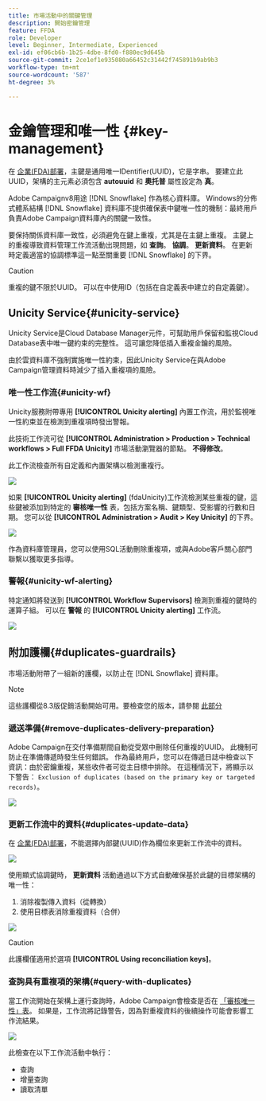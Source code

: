 ```yaml
---
title: 市場活動中的關鍵管理
description: 開始密鑰管理
feature: FFDA
role: Developer
level: Beginner, Intermediate, Experienced
exl-id: ef06cb6b-1b25-4dbe-8fd0-f880ec9d645b
source-git-commit: 2ce1ef1e935080a66452c31442f745891b9ab9b3
workflow-type: tm+mt
source-wordcount: '587'
ht-degree: 3%

---
```


# 金鑰管理和唯一性 {#key-management}

在 [企業(FDA)部署](enterprise-deployment.md)，主鍵是通用唯一IDentifier(UUID)，它是字串。 要建立此UUID，架構的主元素必須包含 **autouuid** 和 **奧托普** 屬性設定為 **真**。

Adobe Campaignv8用途 [!DNL Snowflake] 作為核心資料庫。 Windows的分佈式體系結構 [!DNL Snowflake] 資料庫不提供確保表中鍵唯一性的機制：最終用戶負責Adobe Campaign資料庫內的關鍵一致性。

要保持關係資料庫一致性，必須避免在鍵上重複，尤其是在主鍵上重複。 主鍵上的重複導致資料管理工作流活動出現問題，如 **查詢**。 **協調**。 **更新資料**。 在更新時定義適當的協調標準這一點至關重要 [!DNL Snowflake] 的下界。


>[!CAUTION]
>
>重複的鍵不限於UUID。 可以在中使用ID（包括在自定義表中建立的自定義鍵）。


## Unicity Service{#unicity-service}

Unicity Service是Cloud Database Manager元件，可幫助用戶保留和監視Cloud Database表中唯一鍵約束的完整性。 這可讓您降低插入重複金鑰的風險。

由於雲資料庫不強制實施唯一性約束，因此Unicity Service在與Adobe Campaign管理資料時減少了插入重複項的風險。

### 唯一性工作流{#unicity-wf}

Unicity服務附帶專用 **[!UICONTROL Unicity alerting]** 內置工作流，用於監視唯一性約束並在檢測到重複項時發出警報。

此技術工作流可從 **[!UICONTROL Administration > Production > Technical workflows > Full FFDA Unicity]** 市場活動瀏覽器的節點。 **不得修改**。

此工作流檢查所有自定義和內置架構以檢測重複行。

![](assets/unicity-alerting-wf.png)

如果 **[!UICONTROL Unicity alerting]** (fdaUnicity)工作流檢測某些重複的鍵，這些鍵被添加到特定的 **審核唯一性** 表，包括方案名稱、鍵類型、受影響的行數和日期。 您可以從 **[!UICONTROL Administration > Audit > Key Unicity]** 的下界。

![](assets/unicity-table.png)

作為資料庫管理員，您可以使用SQL活動刪除重複項，或與Adobe客戶關心部門聯繫以獲取更多指導。

### 警報{#unicity-wf-alerting}

特定通知將發送到 **[!UICONTROL Workflow Supervisors]** 檢測到重複的鍵時的運算子組。 可以在 **警報** 的 **[!UICONTROL Unicity alerting]** 工作流。

![](assets/wf-alert-activity.png)


## 附加護欄{#duplicates-guardrails}

市場活動附帶了一組新的護欄，以防止在 [!DNL Snowflake] 資料庫。

>[!NOTE]
>
>這些護欄從8.3版促銷活動開始可用。要檢查您的版本，請參閱 [此部分](../start/compatibility-matrix.md#how-to-check-your-campaign-version-and-buildversion)

### 遞送準備{#remove-duplicates-delivery-preparation}

Adobe Campaign在交付準備期間自動從受眾中刪除任何重複的UUID。 此機制可防止在準備傳遞時發生任何錯誤。 作為最終用戶，您可以在傳遞日誌中檢查以下資訊：由於密鑰重複，某些收件者可從主目標中排除。 在這種情況下，將顯示以下警告： `Exclusion of duplicates (based on the primary key or targeted records)`。

![](assets/exclusion-duplicates-log.png)

### 更新工作流中的資料{#duplicates-update-data}

在 [企業(FDA)部署](enterprise-deployment.md)，不能選擇內部鍵(UUID)作為欄位來更新工作流中的資料。

![](assets/update-data-no-internal-key.png)

使用顯式協調鍵時， **更新資料** 活動通過以下方式自動確保基於此鍵的目標架構的唯一性：

1. 消除複製傳入資料（從轉換）
1. 使用目標表消除重複資料（合併）


![](assets/update-data-deduplicate.png)

>[!CAUTION]
>
>此護欄僅適用於選項 **[!UICONTROL Using reconciliation keys]**。


### 查詢具有重複項的架構{#query-with-duplicates}

當工作流開始在架構上運行查詢時，Adobe Campaign會檢查是否在 [「審核唯一性」表](#unicity-wf)。 如果是，工作流將記錄警告，因為對重複資料的後續操作可能會影響工作流結果。

![](assets/query-with-duplicates.png)

此檢查在以下工作流活動中執行：

* 查詢
* 增量查詢
* 讀取清單